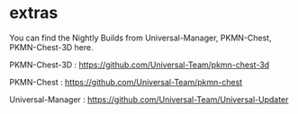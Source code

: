 # extras
You can find the Nightly Builds from Universal-Manager, PKMN-Chest, PKMN-Chest-3D here.

PKMN-Chest-3D : https://github.com/Universal-Team/pkmn-chest-3d

PKMN-Chest : https://github.com/Universal-Team/pkmn-chest

Universal-Manager : https://github.com/Universal-Team/Universal-Updater

